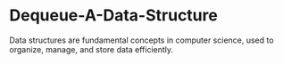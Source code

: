 # Dequeue-A-Data-Structure
Data structures are fundamental concepts in computer science, used to organize, manage, and store data efficiently.
